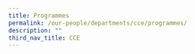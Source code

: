```yaml
---
title: Programmes
permalink: /our-people/departments/cce/programmes/
description: ""
third_nav_title: CCE
---
```

